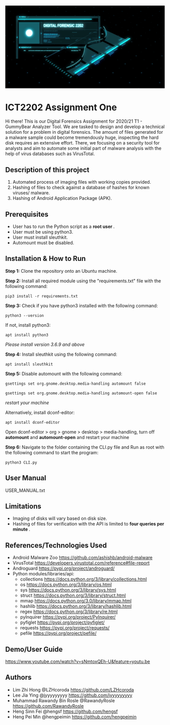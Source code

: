 ![cover_img](https://github.com/hengsf/gummybear/blob/main/img/cover_img.PNG)

ICT2202 Assignment One
=======
Hi there! This is our Digital Forensics Assignment for 2020/21 T1 - GummyBear Analyzer Tool. We are tasked to design and develop a technical solution for a problem in digital forensics. The amount of files generated for a malware sample could become tremendously huge, inspecting the hard disk requires an extensive effort. There, we focusing on a security tool for analysts and aim to automate some initial part of malware analysis with the help of virus databases such as VirusTotal.

## Description of this project
1. Automated process of imaging files with working copies provided.
2. Hashing of files to check against a database of hashes for known viruses/ malware. 
3. Hashing of Android Application Package (APK).

## Prerequisites
- User has to run the Python script as a <b> root user </b>.
- User must be using python3.
- User must install sleuthkit.
- Automount must be disabled.

## Installation & How to Run
**Step 1:** Clone the repository onto an Ubuntu machine. 

**Step 2:** Install all required module using the "requirements.txt" file with the following command:
```
pip3 install -r requirements.txt
```
**Step 3:** Check if you have python3 installed with the following command:
```
python3 --version
```
If not, install python3:
```
apt install python3
```
<i> Please install version 3.6.9 and above </i>

**Step 4:** Install sleuthkit using the following command:
```
apt install sleuthkit
```
**Step 5:** Disable automount with the following command:
```
gsettings set org.gnome.desktop.media-handling automount false
```
```
gsettings set org.gnome.desktop.media-handling automount-open false 
```
<i> restart your machine </i>

Alternatively, install dconf-editor:
```
apt install dconf-editor
```
Open dconf-editor > org > gnome > desktop > media-handling, turn off <b>automount</b> and <b>automount-open</b> and restart your machine

**Step 6:** Navigate to the folder containing the CLI.py file and Run as root with the following command to start the program:
```
python3 CLI.py
```
## User Manual

USER_MANUAL.txt

## Limitations
- Imaging of disks will vary based on disk size.
- Hashing of files for verification with the API is limited to <b> four queries per minute </b>.

## References/Technologies Used
- Android Malware Zoo https://github.com/ashishb/android-malware
- VirusTotal https://developers.virustotal.com/reference#file-report
- Androguard https://pypi.org/project/androguard/
- Python modules/libraries/api: 
    * collections https://docs.python.org/3/library/collections.html
    * os https://docs.python.org/3/library/os.html
    * sys https://docs.python.org/3/library/sys.html
    * struct https://docs.python.org/3/library/struct.html
    * mmap https://docs.python.org/3.0/library/mmap.html
    * hashlib https://docs.python.org/3/library/hashlib.html
    * regex https://docs.python.org/3/library/re.html
    * pyInquirer https://pypi.org/project/PyInquirer/
    * pyfiglet https://pypi.org/project/pyfiglet/
    * requests https://pypi.org/project/requests/
    * pefile https://pypi.org/project/pefile/

## Demo/User Guide
https://www.youtube.com/watch?v=sNmtoxQEh-U&feature=youtu.be

## Authors
- Lim Zhi Hong @LZHcoroda https://github.com/LZHcoroda
- Lee Jia Ying @jyyyyyyyyy https://github.com/jyyyyyyyyy
- Muhammad Rawandy Bin Rosle @RawandyRosle https://github.com/RawandyRosle
- Heng Sinn Fei @hengsf https://github.com/hengsf
- Heng Pei Min @hengpeimin https://github.com/hengpeimin
